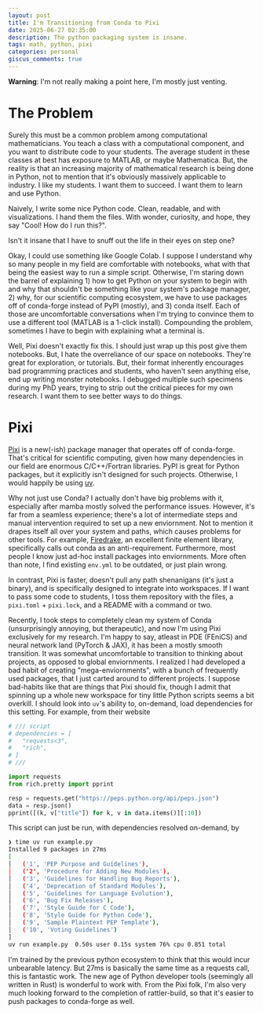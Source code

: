 ```yaml
---
layout: post
title: I'm Transitioning from Conda to Pixi
date: 2025-06-27 02:35:00
description: The python packaging system is insane.
tags: math, python, pixi
categories: personal
giscus_comments: true
---
```


**Warning**: I'm not really making a point here, I'm mostly just venting.

# The Problem

Surely this must be a common problem among computational mathematicians. You
teach a class with a computational component, and you want to distribute code to
your students. The average student in these classes at best has exposure to
MATLAB, or maybe Mathematica. But, the reality is that an increasing majority of
mathematical research is being done in Python, not to mention that it's
obviously massively applicable to industry. I like my students. I want them to
succeed. I want them to learn and use Python.

Naively, I write some nice Python code. Clean, readable, and with
visualizations. I hand them the files. With wonder, curiosity, and hope, they
say "Cool! How do I run this?".

Isn't it insane that I have to snuff out the life in their eyes on step one?

Okay, I could use something like Google Colab. I suppose I understand why so
many people in my field are comfortable with notebooks, what with that being the
easiest way to run a simple script. Otherwise, I'm staring down the barrel of
explaining 1) how to get Python on your system to begin with and why that
shouldn't be something like your system's package manager, 2) why, for our
scientific computing ecosystem, we have to use packages off of conda-forge
instead of PyPI (mostly), and 3) conda itself. Each of those are uncomfortable
conversations when I'm trying to convince them to use a different tool (MATLAB
is a 1-click install). Compounding the problem, sometimes I have to begin with
explaining what a terminal is.

Well, Pixi doesn't exactly fix this. I should just wrap up this post give them
notebooks. But, I hate the overreliance of our space on notebooks. They're
great for exploration, or tutorials. But, their format inherently encourages
bad programming practices and students, who haven't seen anything else, end up
writing monster notebooks. I debugged multiple such specimens during my PhD
years, trying to strip out the critical pieces for my own research. I want them
to see better ways to do things.

# Pixi

[Pixi](https://pixi.sh/latest/) is a new(-ish) package manager that operates off
of conda-forge. That's critical for scientific computing, given how many
dependencies in our field are enormous C/C++/Fortran libraries. PyPI is great
for Python packages, but it explicitly isn't designed for such projects.
Otherwise, I would happily be using [uv](https://docs.astral.sh/uv/).

Why not just use Conda? I actually don't have big problems with it, especially
after mamba mostly solved the performance issues. However, it's far from a
seamless experience; there's a lot of intermediate steps and manual intervention
required to set up a new enviornment. Not to mention it drapes itself all over
your system and paths, which causes problems for other tools. For example,
[Firedrake](https://www.firedrakeproject.org/), an excellent finite element
library, specifically calls out conda as an anti-requirement. Furthermore, most
people I know just ad-hoc install packages into enviornments. More often than
note, I find existing `env.yml` to be outdated, or just plain wrong.

In contrast, Pixi is faster, doesn't pull any path shenanigans (it's just a
binary), and is specifically designed to integrate into workspaces. If I want
to pass some code to students, I toss them repository with the files, a
`pixi.toml` + `pixi.lock`, and a README with a command or two.

Recently, I took steps to completely clean my system of Conda (unsurprisingly
annoying, but therapeutic), and now I'm using Pixi exclusively for my research.
I'm happy to say, atleast in PDE (FEniCS) and neural network land (PyTorch \&
JAX), it has been a mostly smooth transition. It was somewhat uncomfortable to
transition to thinking about projects, as opposed to global enviornments. I realized
I had developed a bad habit of creating "mega-enviornments", with a bunch of
frequently used packages, that I just carted around to different projects.
I suppose bad-habits like that are things that Pixi should fix, though I admit
that spinning up a whole new workspace for tiny little Python scripts seems a
bit overkill. I should look into `uv`'s ability to, on-demand, load
dependencies for this setting. For example, from their website

```python
# /// script
# dependencies = [
#   "requests<3",
#   "rich",
# ]
# ///

import requests
from rich.pretty import pprint

resp = requests.get("https://peps.python.org/api/peps.json")
data = resp.json()
pprint([(k, v["title"]) for k, v in data.items()][:10])
```
This script can just be run, with dependencies resolved on-demand, by

```bash
❯ time uv run example.py
Installed 9 packages in 27ms
[
│   ('1', 'PEP Purpose and Guidelines'),
│   ('2', 'Procedure for Adding New Modules'),
│   ('3', 'Guidelines for Handling Bug Reports'),
│   ('4', 'Deprecation of Standard Modules'),
│   ('5', 'Guidelines for Language Evolution'),
│   ('6', 'Bug Fix Releases'),
│   ('7', 'Style Guide for C Code'),
│   ('8', 'Style Guide for Python Code'),
│   ('9', 'Sample Plaintext PEP Template'),
│   ('10', 'Voting Guidelines')
]
uv run example.py  0.50s user 0.15s system 76% cpu 0.851 total
```

I'm trained by the previous python ecosystem to think that this would incur
unbearable latency. But 27ms is basically the same time as a requests call,
this is fantastic work. The new age of Python developer tools (seemingly all
written in Rust) is wonderful to work with. From the Pixi folk, I'm also very
much looking forward to the completion of rattler-build, so that it's easier to
push packages to conda-forge as well.
